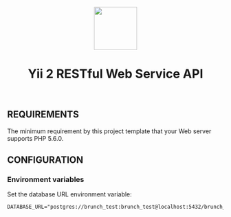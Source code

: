 <p align="center">
    <a href="https://github.com/yiisoft" target="_blank">
        <img src="https://avatars0.githubusercontent.com/u/993323" height="100px">
    </a>
    <h1 align="center">Yii 2 RESTful Web Service API</h1>
    <br>
</p>

## REQUIREMENTS

The minimum requirement by this project template that your Web server supports PHP 5.6.0.

## CONFIGURATION

### Environment variables

Set the database URL environment variable:

```
DATABASE_URL="postgres://brunch_test:brunch_test@localhost:5432/brunch_test"
```
